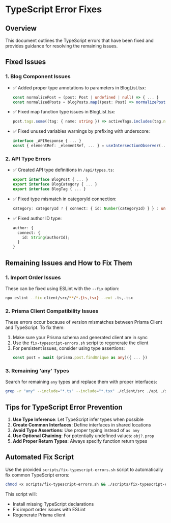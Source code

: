 # TypeScript Error Fixes

## Overview

This document outlines the TypeScript errors that have been fixed and provides guidance for resolving the remaining issues.

## Fixed Issues

### 1. Blog Component Issues

- ✅ Added proper type annotations to parameters in BlogList.tsx:

  ```typescript
  const normalizePost = (post: Post | undefined | null) => { ... }
  const normalizedPosts = blogPosts.map((post: Post) => normalizePost(post));
  ```

- ✅ Fixed map function type issues in BlogList.tsx:

  ```typescript
  post.tags.some((tag: { name: string }) => activeTags.includes(tag.name));
  ```

- ✅ Fixed unused variables warnings by prefixing with underscore:
  ```typescript
  interface _APIResponse { ... }
  const { elementRef: _elementRef, ... } = useIntersectionObserver(...);
  ```

### 2. API Type Errors

- ✅ Created API type definitions in `/api/types.ts`:

  ```typescript
  export interface BlogPost { ... }
  export interface BlogCategory { ... }
  export interface BlogTag { ... }
  ```

- ✅ Fixed type mismatch in categoryId connection:

  ```typescript
  category: categoryId ? { connect: { id: Number(categoryId) } } : undefined;
  ```

- ✅ Fixed author ID type:
  ```typescript
  author: {
    connect: {
      id: String(authorId);
    }
  }
  ```

## Remaining Issues and How to Fix Them

### 1. Import Order Issues

These can be fixed using ESLint with the `--fix` option:

```bash
npx eslint --fix client/src/**/*.{ts,tsx} --ext .ts,.tsx
```

### 2. Prisma Client Compatibility Issues

These errors occur because of version mismatches between Prisma Client and TypeScript. To fix them:

1. Make sure your Prisma schema and generated client are in sync
2. Use the `fix-typescript-errors.sh` script to regenerate the client
3. For persistent issues, consider using type assertions:
   ```typescript
   const post = await (prisma.post.findUnique as any)({ ... })
   ```

### 3. Remaining 'any' Types

Search for remaining `any` types and replace them with proper interfaces:

```bash
grep -r "any" --include="*.ts" --include="*.tsx" ./client/src ./api ./server
```

## Tips for TypeScript Error Prevention

1. **Use Type Inference**: Let TypeScript infer types when possible
2. **Create Common Interfaces**: Define interfaces in shared locations
3. **Avoid Type Assertions**: Use proper typing instead of `as any`
4. **Use Optional Chaining**: For potentially undefined values: `obj?.prop`
5. **Add Proper Return Types**: Always specify function return types

## Automated Fix Script

Use the provided `scripts/fix-typescript-errors.sh` script to automatically fix common TypeScript errors:

```bash
chmod +x scripts/fix-typescript-errors.sh && ./scripts/fix-typescript-errors.sh
```

This script will:

- Install missing TypeScript declarations
- Fix import order issues with ESLint
- Regenerate Prisma client
